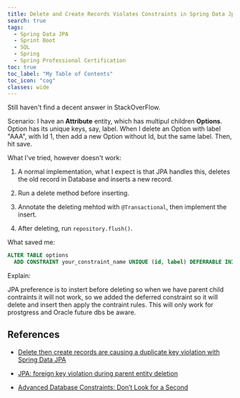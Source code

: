 ```yaml
---
title: Delete and Create Records Violates Constraints in Spring Data Jpa
search: true
tags: 
  - Spring Data JPA
  - Sprint Boot
  - SQL
  - Spring
  - Spring Professional Certification
toc: true
toc_label: "My Table of Contents"
toc_icon: "cog"
classes: wide
---
```


Still haven't find a decent answer in StackOverFlow.

Scenario: I have an **Attribute** entity, which has multipul children **Options**. Option has its unique keys, say, label.
When I delete an Option with label "AAA", with Id 1, then add a new Option without Id, but the same label. Then, hit save.

What I've tried, however doesn't work:

1. A normal implementation, what I expect is that JPA handles this, deletes the old record in Database and inserts a new record.

2. Run a delete method before inserting.

3. Annotate the deleting mehtod with `@Transactional`, then implement the insert.

3. After deleting, run `repository.flush()`.

What saved me:
```sql
ALTER TABLE options
  ADD CONSTRAINT your_constraint_name UNIQUE (id, label) DEFERRABLE INITIALLY DEFERRED;
```

Explain:

JPA preference is to instert before deleting so when we have parent child contraints it will not work, so we added the deferred constraint so it will delete and insert then apply the contraint rules. This will only work for prostgress and Oracle future dbs be aware.



## References

- [Delete then create records are causing a duplicate key violation with Spring Data JPA](https://stackoverflow.com/questions/42124030/delete-then-create-records-are-causing-a-duplicate-key-violation-with-spring-dat)

- [JPA: foreign key violation during parent entity deletion](https://groups.google.com/forum/#!topic/play-framework/4DgwtuNYs10)

- [Advanced Database Constraints: Don’t Look for a Second](https://dzone.com/articles/advanced-database-constraints-0)